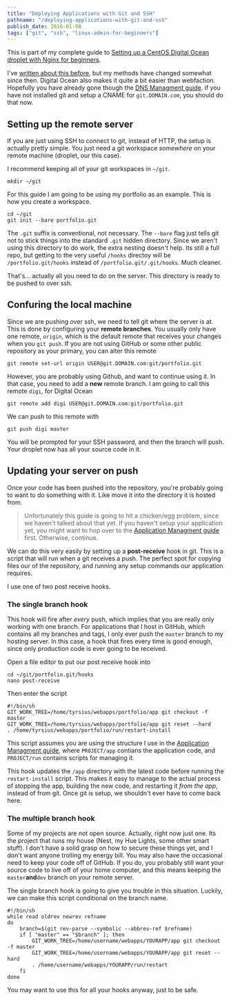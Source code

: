 ```yaml
---
title: "Deploying Applications with Git and SSH"
pathname: "/deploying-applications-with-git-and-ssh"
publish_date: 2016-01-08
tags: ["git", "ssh", "linux-admin-for-beginners"]
---
```


This is part of my complete guide to [Setting up a CentOS Digital Ocean droplet with Nginx for beginners](/digital-ocean-for-beginners).

I've [written about this before](/webfaction-git-deploy), but my methods have changed somewhat since then. Digital Ocean also makes it quite a bit easier than webfaction. Hopefully you have already gone though the [DNS Managment guide](https://www.digitalocean.com/community/tutorials/how-to-set-up-a-host-name-with-digitalocean). if you have not installed git and setup a CNAME for `git.DOMAIN.com`, you should do that now.

## Setting up the remote server

If you are just using SSH to connect to git, instead of HTTP, the setup is actually pretty simple. You just need a git workspace *somewhere* on your remote machine (droplet, our this case).

I recommend keeping all of your git workspaces in `~/git`.

```shell
mkdir ~/git
```

For this guide I am going to be using my portfolio as an example. This is how you create a workspace.

```shell
cd ~/git
git init --bare portfolio.git
```

The `.git` suffix is conventional, not necessary. The `--bare` flag just tells git not to stick things into the standard `.git` hidden directory. Since we aren't using this directory to do work, the extra nesting doesn't help. Its still a full repo, but getting to the very useful `/hooks` directoy will be `/portfolio.git/hooks` instead of `/portfolio.git/.git/hooks`. Much cleaner.

That's... actually all you need to do on the server. This directory is ready to be pushed to over ssh.

## Confuring the local machine

Since we are pushing over ssh, we need to tell git where the server is at. This is done by configuring your **remote branches**. You usually only have one remote, `origin`, which is the default remote that receives your changes when you `git push`. If you are not using GitHub or some other public repository as your primary, you can alter this remote

```shell
git remote set-url origin USER@git.DOMAIN.com:git/portfolio.git
```

However, you are probably using Github, and want to continue using it. In that case, you need to add a **new** remote branch. I am going to call this remote `digi`, for Digital Ocean

```shell
git remote add digi USER@git.DOMAIN.com:git/portfolio.git
```

We can push to this remote with

```shell
git push digi master
```

You will be prompted for your SSH password, and then the branch will push. Your droplet now has all your source code in it.

## Updating your server on push

Once your code has been pushed into the repository, you're probably going to want to do something with it. Like move it into the directory it is hosted from.

> Unfortunately this guide is going to hit a chicken/egg problem, since we haven't talked about that yet. If you haven't setup your application yet, you might want to hop over to the [Application Managment guide](/application-management-and-crontab) first. Otherwise, continue.

We can do this very easily by setting up a **post-receive** hook in git. This is a script that will run when a git receives a push. The perfect spot for copying files our of the repository, and running any setup commands our application requires.

I use one of two post receive hooks.

### The single branch hook

This hook will fire after *every* push, which implies that you are really only working with one branch. For applications that I host in GitHub, which contains all my branches and tags, I only ever push the `master` branch to my hosting server. In this case, a hook that fires every time is good enough, since only production code is ever going to be received.

Open a file editor to put our post receive hook into

```shell
cd ~/git/portfolio.git/hooks
nano post-receive
```

Then enter the script

```shell
#!/bin/sh
GIT_WORK_TREE=/home/tyrsius/webapps/portfolio/app git checkout -f master
GIT_WORK_TREE=/home/tyrsius/webapps/portfolio/app git reset --hard
. /home/tyrsius/webapps/portfolio/run/restart-install
```

This script assumes you are using the structure I use in the [Application Managment guide](/application-management-and-crontab), where `PROJECT/app` contians the application code, and `PROJECT/run` contains scripts for managing it.

This hook updates the `/app` directory with the latest code before running the `restart-install` script. This makes it easy to manage to the actual process of stopping the app, building the new code, and restarting it *from the app*, instead of from git. Once git is setup, we shouldn't ever have to come back here.

### The multiple branch hook

Some of my projects are not open source. Actually, right now just one. Its the project that runs my house (Nest, my Hue Lights, some other smart stuff). I don't have a solid grasp on how to secure these things yet, and I don't want anyone trolling my energy bill. You may also have the occasional need to keep your code off of GitHub. If you do, you probably still want your source code to live off of your home computer, and this means keeping the `master`**and**`dev` branch on your remote server.

The single branch hook is going to give you trouble in this situation. Luckily, we can make this script conditional on the branch name.

```shell
#!/bin/sh
while read oldrev newrev refname  
do  
    branch=$(git rev-parse --symbolic --abbrev-ref $refname)
    if [ "master" == "$branch" ]; then
        GIT_WORK_TREE=/home/username/webapps/YOURAPP/app git checkout -f master
        GIT_WORK_TREE=/home/username/webapps/YOURAPP/app git reset --hard
        . /home/username/webapps/YOURAPP/run/restart
    fi
done  
```

You may want to use this for all your hooks anyway, just to be safe.
